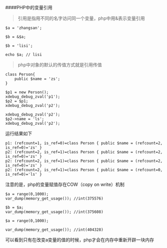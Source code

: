 ####PHP中的变量引用
>引用是指用不同的名字访问同一个变量，php中用&表示变量引用

```
$a = 'zhangsan';

$b = &$a;

$b = 'lisi';

echo $a; // lisi

```

>php中对象的默认的传值方式就是引用传值
```
class Person{
    public $name = 'zs';
}

$p1 = new Person();
xdebug_debug_zval('p1');
$p2 = $p1;
xdebug_debug_zval('p2');

xdebug_debug_zval('p2');
$p2->name = 'ls';
xdebug_debug_zval('p2');

```
运行结果如下

```
p1: (refcount=1, is_ref=0)=class Person { public $name = (refcount=2, is_ref=0)='zs' }
p2: (refcount=2, is_ref=1)=class Person { public $name = (refcount=2, is_ref=0)='zs' }
p2: (refcount=2, is_ref=1)=class Person { public $name = (refcount=2, is_ref=0)='zs' }
p2: (refcount=2, is_ref=1)=class Person { public $name = (refcount=0, is_ref=0)='ls' }
```


注意的是，php的变量赋值存在COW（copy on write）机制
```
$a = range(0,1000);
var_dump(memory_get_usage()); //int(375576)

$b = $a;
var_dump(memory_get_usage()); //int(375608)

$a = range(0,1000); 

var_dump(memory_get_usage()); //int(404328)

```

可以看到只有在改变a变量的值的时候，php才会在内存中重新开辟一块内存